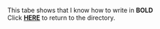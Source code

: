 This tabe shows that I know how to write in __BOLD__  
Click [__HERE__](readme.md) to return to the directory. 
